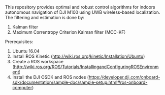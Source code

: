 This repository provides optimal and robust control algorithms for indoors autonomous navigation of DJI M100 using UWB wireless-based localization.
The filtering and estimation is done by: 
1. Kalman filter
2. Maximum Correntropy Criterion Kalman filter (MCC-KF)

Prerequisites:
1. Ubuntu 16.04
2. Install ROS Kinetic (http://wiki.ros.org/kinetic/Installation/Ubuntu)
3. Create a ROS workspace (http://wiki.ros.org/ROS/Tutorials/InstallingandConfiguringROSEnvironment)
4. Install the DJI OSDK and ROS nodes (https://developer.dji.com/onboard-sdk/documentation/sample-doc/sample-setup.html#ros-onboard-computer)
